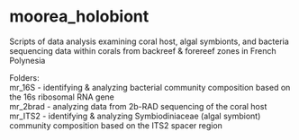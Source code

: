 # moorea_holobiont
Scripts of data analysis examining coral host, algal symbionts, and bacteria sequencing data within corals from backreef &amp; forereef zones in French Polynesia

Folders:<br>
mr_16S - identifying & analyzing bacterial community composition based on the 16s ribosomal RNA gene<br>
mr_2brad - analyzing data from 2b-RAD sequencing of the coral host<br>
mr_ITS2 - identifying & analyzing Symbiodiniaceae (algal symbiont) community composition based on the ITS2 spacer region<br>
